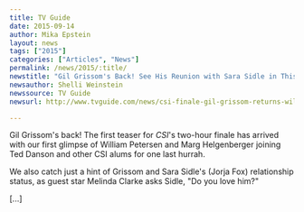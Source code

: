 ```yaml
---
title: TV Guide
date: 2015-09-14
author: Mika Epstein
layout: news
tags: ["2015"]
categories: ["Articles", "News"]
permalink: /news/2015/:title/
newstitle: "Gil Grissom's Back! See His Reunion with Sara Sidle in This 'CSI' Finale Promo"
newsauthor: Shelli Weinstein  
newssource: TV Guide  
newsurl: http://www.tvguide.com/news/csi-finale-gil-grissom-returns-william-petersen/  

---
```


Gil Grissom's back! The first teaser for *CSI*'s two-hour finale has arrived with our first glimpse of William Petersen and Marg Helgenberger joining Ted Danson and other CSI alums for one last hurrah.

We also catch just a hint of Grissom and Sara Sidle's (Jorja Fox) relationship status, as guest star Melinda Clarke asks Sidle, "Do you love him?"

[...]  
